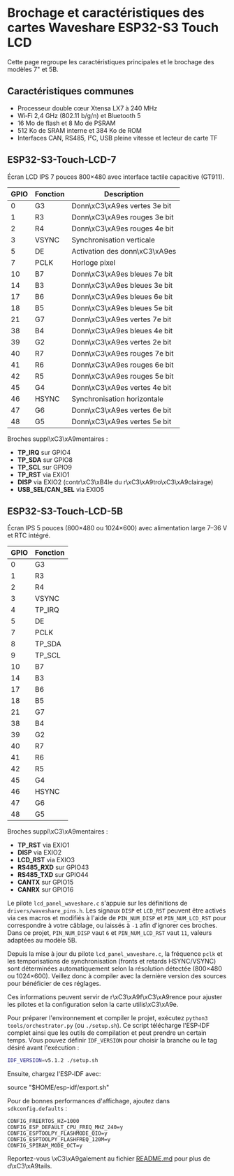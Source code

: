 # Brochage et caractéristiques des cartes Waveshare ESP32-S3 Touch LCD

Cette page regroupe les caractéristiques principales et le brochage des modèles 7" et 5B.
## Caractéristiques communes

- Processeur double cœur Xtensa LX7 à 240 MHz
- Wi‑Fi 2,4 GHz (802.11 b/g/n) et Bluetooth 5
- 16 Mo de flash et 8 Mo de PSRAM
- 512 Ko de SRAM interne et 384 Ko de ROM
- Interfaces CAN, RS485, I²C, USB pleine vitesse et lecteur de carte TF
## ESP32-S3-Touch-LCD-7
Écran LCD IPS 7 pouces 800×480 avec interface tactile capacitive (GT911).

| GPIO | Fonction | Description |
|------|----------|-------------|
|0 | G3 | Donn\xC3\xA9es vertes 3e bit |
|1 | R3 | Donn\xC3\xA9es rouges 3e bit |
|2 | R4 | Donn\xC3\xA9es rouges 4e bit |
|3 | VSYNC | Synchronisation verticale |
|5 | DE | Activation des donn\xC3\xA9es |
|7 | PCLK | Horloge pixel |
|10| B7 | Donn\xC3\xA9es bleues 7e bit |
|14| B3 | Donn\xC3\xA9es bleues 3e bit |
|17| B6 | Donn\xC3\xA9es bleues 6e bit |
|18| B5 | Donn\xC3\xA9es bleues 5e bit |
|21| G7 | Donn\xC3\xA9es vertes 7e bit |
|38| B4 | Donn\xC3\xA9es bleues 4e bit |
|39| G2 | Donn\xC3\xA9es vertes 2e bit |
|40| R7 | Donn\xC3\xA9es rouges 7e bit |
|41| R6 | Donn\xC3\xA9es rouges 6e bit |
|42| R5 | Donn\xC3\xA9es rouges 5e bit |
|45| G4 | Donn\xC3\xA9es vertes 4e bit |
|46| HSYNC | Synchronisation horizontale |
|47| G6 | Donn\xC3\xA9es vertes 6e bit |
|48| G5 | Donn\xC3\xA9es vertes 5e bit |

Broches suppl\xC3\xA9mentaires :
- **TP_IRQ** sur GPIO4
- **TP_SDA** sur GPIO8
- **TP_SCL** sur GPIO9
- **TP_RST** via EXIO1
- **DISP** via EXIO2 (contr\xC3\xB4le du r\xC3\xA9tro\xC3\xA9clairage)
- **USB_SEL/CAN_SEL** via EXIO5

## ESP32-S3-Touch-LCD-5B
Écran IPS 5 pouces (800×480 ou 1024×600) avec alimentation large 7–36 V et RTC intégré.

| GPIO | Fonction |
|------|----------|
|0 | G3 |
|1 | R3 |
|2 | R4 |
|3 | VSYNC |
|4 | TP_IRQ |
|5 | DE |
|7 | PCLK |
|8 | TP_SDA |
|9 | TP_SCL |
|10| B7 |
|14| B3 |
|17| B6 |
|18| B5 |
|21| G7 |
|38| B4 |
|39| G2 |
|40| R7 |
|41| R6 |
|42| R5 |
|45| G4 |
|46| HSYNC |
|47| G6 |
|48| G5 |

Broches suppl\xC3\xA9mentaires :
- **TP_RST** via EXIO1
- **DISP** via EXIO2
- **LCD_RST** via EXIO3
- **RS485_RXD** sur GPIO43
- **RS485_TXD** sur GPIO44
- **CANTX** sur GPIO15
- **CANRX** sur GPIO16

Le pilote `lcd_panel_waveshare.c` s'appuie sur les définitions de `drivers/waveshare_pins.h`.
Les signaux `DISP` et `LCD_RST` peuvent être activés via ces macros et
modifiés à l'aide de `PIN_NUM_DISP` et `PIN_NUM_LCD_RST` pour correspondre à votre câblage,
ou laissés à `-1` afin d'ignorer ces broches. Dans ce projet, `PIN_NUM_DISP` vaut `6`
et `PIN_NUM_LCD_RST` vaut `11`, valeurs adaptées au modèle 5B.

Depuis la mise à jour du pilote `lcd_panel_waveshare.c`, la fréquence `pclk` et
les temporisations de synchronisation (fronts et retards HSYNC/VSYNC) sont
déterminées automatiquement selon la résolution détectée (800×480 ou 1024×600).
Veillez donc à compiler avec la dernière version des sources pour bénéficier de
ces réglages.

Ces informations peuvent servir de r\xC3\xA9f\xC3\xA9rence pour ajuster les pilotes et la configuration selon la carte utilis\xC3\xA9e.



Pour préparer l'environnement et compiler le projet, exécutez `python3 tools/orchestrator.py` (ou `./setup.sh`).
Ce script télécharge l'ESP‑IDF complet ainsi que les outils de compilation et peut prendre un certain temps. Vous pouvez définir `IDF_VERSION` pour choisir la branche ou le tag désiré avant l'exécution :

```bash
IDF_VERSION=v5.1.2 ./setup.sh
```
Ensuite, chargez l'ESP‑IDF avec:

source "$HOME/esp-idf/export.sh"

Pour de bonnes performances d\'affichage, ajoutez dans `sdkconfig.defaults` :
```
CONFIG_FREERTOS_HZ=1000
CONFIG_ESP_DEFAULT_CPU_FREQ_MHZ_240=y
CONFIG_ESPTOOLPY_FLASHMODE_QIO=y
CONFIG_ESPTOOLPY_FLASHFREQ_120M=y
CONFIG_SPIRAM_MODE_OCT=y
```

Reportez-vous \xC3\xA9galement au fichier [README.md](../README.md) pour plus de d\xC3\xA9tails.

